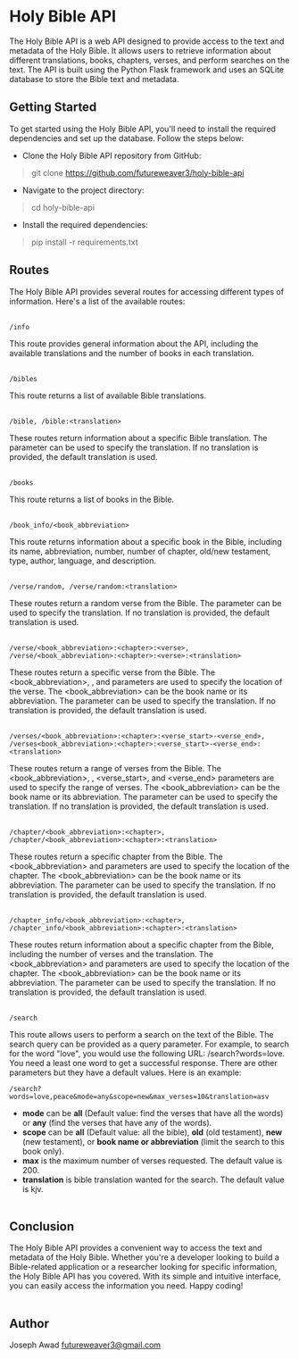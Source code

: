 # Holy Bible API

The Holy Bible API is a web API designed to provide access to the text and metadata of the Holy Bible. It allows users to retrieve information about different translations, books, chapters, verses, and perform searches on the text. The API is built using the Python Flask framework and uses an SQLite database to store the Bible text and metadata.

## Getting Started

To get started using the Holy Bible API, you'll need to install the required dependencies and set up the database. Follow the steps below:

- Clone the Holy Bible API repository from GitHub:

> git clone https://github.com/futureweaver3/holy-bible-api

- Navigate to the project directory:

> cd holy-bible-api

- Install the required dependencies:

> pip install -r requirements.txt

## Routes

The Holy Bible API provides several routes for accessing different types of information. Here's a list of the available routes:<br /><br />

```
/info
```

This route provides general information about the API, including the available translations and the number of books in each translation.<br /><br />

```
/bibles
```

This route returns a list of available Bible translations.<br /><br />

```
/bible, /bible:<translation>
```

These routes return information about a specific Bible translation. The <translation> parameter can be used to specify the translation. If no translation is provided, the default translation is used.<br /><br />

```
/books
```

This route returns a list of books in the Bible.<br /><br />

```
/book_info/<book_abbreviation>
```

This route returns information about a specific book in the Bible, including its name, abbreviation, number, number of chapter, old/new testament, type, author, language, and description.<br /><br />

```
/verse/random, /verse/random:<translation>
```

These routes return a random verse from the Bible. The <translation> parameter can be used to specify the translation. If no translation is provided, the default translation is used.<br /><br />

```
/verse/<book_abbreviation>:<chapter>:<verse>,
/verse/<book_abbreviation>:<chapter>:<verse>:<translation>
```

These routes return a specific verse from the Bible. The <book_abbreviation>, <chapter>, and <verse> parameters are used to specify the location of the verse. The <book_abbreviation> can be the book name or its abbreviation. The <translation> parameter can be used to specify the translation. If no translation is provided, the default translation is used.<br /><br />

```
/verses/<book_abbreviation>:<chapter>:<verse_start>-<verse_end>,
/verses<book_abbreviation>:<chapter>:<verse_start>-<verse_end>:<translation>
```

These routes return a range of verses from the Bible. The <book_abbreviation>, <chapter>, <verse_start>, and <verse_end> parameters are used to specify the range of verses. The <book_abbreviation> can be the book name or its abbreviation. The <translation> parameter can be used to specify the translation. If no translation is provided, the default translation is used.<br /><br />

```
/chapter/<book_abbreviation>:<chapter>,
/chapter/<book_abbreviation>:<chapter>:<translation>
```

These routes return a specific chapter from the Bible. The <book_abbreviation> and <chapter> parameters are used to specify the location of the chapter. The <book_abbreviation> can be the book name or its abbreviation. The <translation> parameter can be used to specify the translation. If no translation is provided, the default translation is used.<br /><br />

```
/chapter_info/<book_abbreviation>:<chapter>,
/chapter_info/<book_abbreviation>:<chapter>:<translation>
```

These routes return information about a specific chapter from the Bible, including the number of verses and the translation. The <book_abbreviation> and <chapter> parameters are used to specify the location of the chapter. The <book_abbreviation> can be the book name or its abbreviation. The <translation> parameter can be used to specify the translation. If no translation is provided, the default translation is used.<br /><br />

```
/search
```

This route allows users to perform a search on the text of the Bible. The search query can be provided as a query parameter. For example, to search for the word "love", you would use the following URL: /search?words=love. You need a least one word to get a successful response. There are other parameters but they have a default values. Here is an example:

```
/search?words=love,peace&mode=any&scope=new&max_verses=10&translation=asv
```

- **mode** can be **all** (Default value: find the verses that have all the words) or **any** (find the verses that have any of the words).
- **scope** can be **all** (Default value: all the bible), **old** (old testament), **new** (new testament), or **book name or abbreviation** (limit the search to this book only).
- **max** is the maximum number of verses requested. The default value is 200.
- **translation** is bible translation wanted for the search. The default value is kjv.<br /><br />

## Conclusion

The Holy Bible API provides a convenient way to access the text and metadata of the Holy Bible. Whether you're a developer looking to build a Bible-related application or a researcher looking for specific information, the Holy Bible API has you covered. With its simple and intuitive interface, you can easily access the information you need. Happy coding!<br /><br />

## Author

Joseph Awad [futureweaver3@gmail.com](mailto:futureweaver3@gmail.com)
